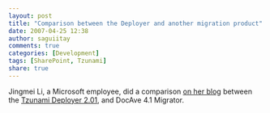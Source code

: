 ```yaml
---
layout: post
title: "Comparison between the Deployer and another migration product"
date: 2007-04-25 12:38
author: saguiitay
comments: true
categories: [Development]
tags: [SharePoint, Tzunami]
share: true
---
```

Jingmei Li, a Microsoft employee, did a comparison [on her blog](http://blogs.msdn.com/jingmeili/archive/2007/03/13/evaluate-partner-solutions-that-support-migration-from-sps-2003-to-moss-2007.aspx) between the [Tzunami Deployer 2.01](http://www.tzunami.com/), and DocAve 4.1 Migrator.


